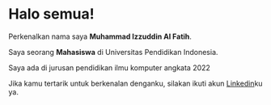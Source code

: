 # Halo semua! 

Perkenalkan nama saya **Muhammad Izzuddin Al Fatih**.<br>

Saya seorang **Mahasiswa** di Universitas Pendidikan Indonesia.<br>

Saya ada di jurusan pendidikan ilmu komputer angkata 2022

Jika kamu tertarik untuk berkenalan denganku, silakan ikuti akun [Linkedin](https://www.linkedin.com/in/muhammadizzuddinalfatih)ku ya.
